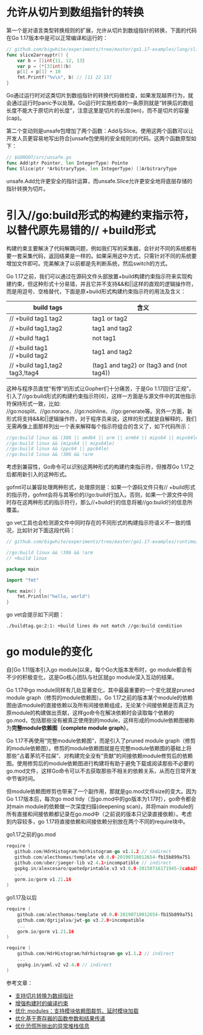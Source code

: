 # 允许从切片到数组指针的转换

第一个是对语言类型转换规则的扩展，允许从切片到数组指针的转换，下面的代码在Go 1.17版本中是可以正常编译和运行的：

```go
// github.com/bigwhite/experiments/tree/master/go1.17-examples/lang/slice2arrayptr/main.go
func slice2arrayptr() {
    var b = []int{11, 12, 13}
    var p = (*[3]int)(b)
    p[1] = p[1] + 10
    fmt.Printf("%v\n", b) // [11 22 13]
}
```

Go通过运行时对这类切片到数组指针的转换代码做检查，如果发现越界行为，就会通过运行时panic予以处理。Go运行时实施检查的一条原则就是“转换后的数组长度不能大于原切片的长度”，注意这里是切片的长度(len)，而不是切片的容量(cap)。

第二个变动则是unsafe包增加了两个函数：Add与Slice。使用这两个函数可以让开发人员更容易地写出符合[unsafe包使用的安全规则]的代码。这两个函数原型如下：

```go
// $GOROOT/src/unsafe.go
func Add(ptr Pointer, len IntegerType) Pointe
func Slice(ptr *ArbitraryType, len IntegerType) []ArbitraryType
```

unsafe.Add允许更安全的指针运算，而unsafe.Slice允许更安全地将底层存储的指针转换为切片。

# 引入//go:build形式的构建约束指示符，以替代原先易错的// +build形式

构建约束主要解决了代码解耦问题，例如我们写的采集器，会针对不同的系统都有要一套采集代码，返回结果是一样的。如果采用这中方式，只需针对不同的系统要增加文件即可。完美解决了以前都是先判断系统，然后switch的方式。

Go 1.17之前，我们可以通过在源码文件头部放置+build构建约束指示符来实现构建约束，但这种形式十分易错，并且它并不支持&&和||这样的直观的逻辑操作符，而是用逗号、空格替代，下面是原+build形式构建约束指示符的用法及含义：

| build tags                       | 含义                                     |
| -------------------------------- | ---------------------------------------- |
| // +build tag1 tag2              | tag1 or tag2                             |
| // +build tag1,tag2              | tag1 and tag2                            |
| // +build !tag1                  | not tag1                                 |
| // +build tag1<br>// +build tag2 | tag1 and tag2                            |
| // +build tag1,tag2 tag3,!tag4   | (tag1 and tag2) or (tag3 and (not tag4)) |

这种与程序员直觉“有悖”的形式让Gopher们十分痛苦，于是Go 1.17回归“正规”，引入了//go:build形式的构建约束指示符[6]，这样一方面是与源文件中的其他指示符保持形式一致，比如: //go:nosplit、//go:norace、//go:noinline、//go:generate等。另外一方面，新形式将支持&&和||逻辑操作符，对于程序员来说，这样的形式就是自解释的，我们无需再像上面那样列出一个表来解释每个指示符组合的含义了，如下代码所示：

```go
//go:build linux && (386 || amd64 || arm || arm64 || mips64 || mips64le || ppc64 || ppc64le)
//go:build linux && (mips64 || mips64le)
//go:build linux && (ppc64 || ppc64le)
//go:build linux && !386 && !arm
```

考虑到兼容性，Go命令可以识别这两种形式的构建约束指示符，但推荐Go 1.17之后都用新引入的这种形式。

gofmt可以兼容处理两种形式，处理原则是：如果一个源码文件只有// +build形式的指示符，gofmt会将与其等价的//go:build行加入。否则，如果一个源文件中同时存在这两种形式的指示符行，那么//+build行的信息将被//go:build行的信息所覆盖。

go vet工具也会检测源文件中同时存在的不同形式的构建指示符语义不一致的情况，比如针对下面这段代码：

```go
// github.com/bigwhite/experiments/tree/master/go1.17-examples/runtime/buildtag.go

//go:build linux && !386 && !arm
// +build linux

package main

import "fmt"

func main() {
    fmt.Println("hello, world")
}
```

go vet会提示如下问题：

```shell
./buildtag.go:2:1: +build lines do not match //go:build condition
```

# go module的变化

自[Go 1.11版本引入go module]以来，每个Go大版本发布时，go module都会有不少的积极变化，这是Go核心团队与社区就go module深入互动的结果。

Go 1.17中go module同样有几处显著变化，其中最最重要的一个变化就是pruned module graph（修剪的module依赖图）。Go 1.17之前的版本某个module的依赖图由该module的直接依赖以及所有间接依赖组成，无论某个间接依赖是否真正为原module的构建做出贡献，这样go命令在解决依赖时会读取每个依赖的go.mod，包括那些没有被真正使用到的module，这样形成的module依赖图被称为**完整module依赖图（complete module graph）**。

Go 1.17不再使用“完整module依赖图”，而是引入了pruned module graph（修剪的module依赖图）。修剪的module依赖图就是在完整module依赖图的基础上将那些“占着茅坑不拉屎”、对构建完全没有“贡献”的间接依赖module修剪后的依赖图。使用修剪后的module依赖图进行构建将有助于避免下载或阅读那些不必要的go.mod文件，这样Go命令可以不去获取那些不相关的依赖关系，从而在日常开发中节省时间。

但module依赖图修剪也带来了一个副作用，那就是go.mod文件size的变大。因为Go 1.17版本后，每次go mod tidy（当go.mod中的go版本为1.17时），go命令都会对main module的依赖做一次深度扫描(deepening scan)，并将main module的所有直接和间接依赖都记录在go.mod中（之前说的版本只记录直接依赖）。考虑到内容较多，go 1.17将直接依赖和间接依赖分别放在两个不同的require块中。

go1.17之前的go.mod

```go
require (
   github.com/HdrHistogram/hdrhistogram-go v1.1.2 // indirect
   github.com/alecthomas/template v0.0.0-20190718012654-fb15b899a751
   github.com/uber/jaeger-lib v2.4.1+incompatible // indirect
   gopkg.in/alexcesaro/quotedprintable.v3 v3.0.0-20150716171945-2caba252f4dc // indirect
   ...
   gorm.io/gorm v1.21.16
)
```

go1.17及以后

```go
require (
	github.com/alecthomas/template v0.0.0-20190718012654-fb15b899a751
	github.com/dgrijalva/jwt-go v3.2.0+incompatible
    ...
	gorm.io/gorm v1.21.16
)

require (
	github.com/HdrHistogram/hdrhistogram-go v1.1.2 // indirect
    ...
	gopkg.in/yaml.v2 v2.4.0 // indirect
)
```

参考文章：

- [支持切片转换为数组指针](https://mp.weixin.qq.com/s/v1czjzlUsaSQTpAOG9Ub3w)
- [增强构建时的编译约束](https://mp.weixin.qq.com/s/5kLFIuI0UJl_o8vMmZNfoA)
- [优化 modules：支持模块依赖图裁剪、延时模块加载](https://mp.weixin.qq.com/s/2vVGVd_QJSrCeenuvwGS3g)
- [优化基于寄存器的函数参数和结果传递](https://mp.weixin.qq.com/s/cYnlPTM3R02_kZsIukmVfg)
- [优化恐慌所抛出的异常堆栈信息](https://mp.weixin.qq.com/s/zu5atVDYYaRIJ5sj96mlmg)

